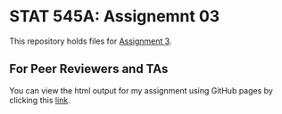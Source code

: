 # STAT 545A: Assignemnt 03
This repository holds files for [Assignment 3](https://stat545.stat.ubc.ca/evaluation/hw03/hw03/).

## For Peer Reviewers and TAs

You can view the html output for my assignment using GitHub pages by clicking this [link](https://stat545-ubc-hw-2019-20.github.io/stat545-hw-hadleyd2/hw03/hw03_dplyr.html). 

